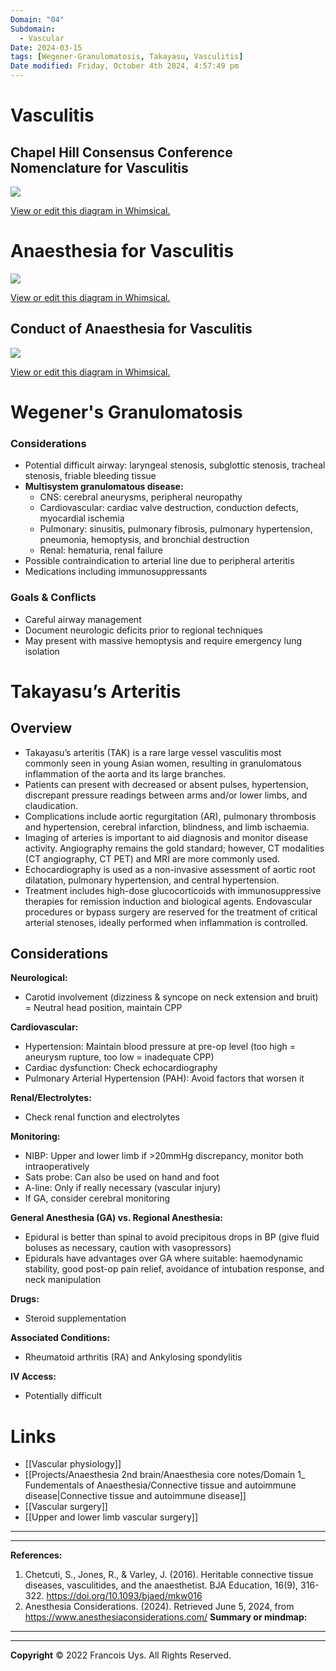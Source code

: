 ```yaml
---
Domain: "04"
Subdomain:
  - Vascular
Date: 2024-03-15
tags: [Wegener-Granulomatosis, Takayasu, Vasculitis]
Date modified: Friday, October 4th 2024, 4:57:49 pm
---
```


# Vasculitis

## Chapel Hill Consensus Conference Nomenclature for Vasculitis

![](Pasted%20image%2020240702145647.png)

[View or edit this diagram in Whimsical.](https://whimsical.com/the-chapel-hill-consensus-conference-nomenclature-for-vasculitis-UyZcVtApMkavwQNSLbrg6g?ref=chatgpt)

# Anaesthesia for Vasculitis

![](Pasted%20image%2020240702145659.png)

[View or edit this diagram in Whimsical.](https://whimsical.com/system-specific-pathological-features-and-anesthetic-implication-9479QShVmCtZ6FwqU36B8s?ref=chatgpt)

## Conduct of Anaesthesia for Vasculitis

![](Pasted%20image%2020240702145709.png)

[View or edit this diagram in Whimsical.](https://whimsical.com/conduct-of-anaesthesia-for-vasculitis-XG978VjLDy6XraWkDEKgjL?ref=chatgpt)

# Wegener's Granulomatosis

### Considerations
- Potential difficult airway: laryngeal stenosis, subglottic stenosis, tracheal stenosis, friable bleeding tissue
- **Multisystem granulomatous disease:**
	- CNS: cerebral aneurysms, peripheral neuropathy
	- Cardiovascular: cardiac valve destruction, conduction defects, myocardial ischemia
	- Pulmonary: sinusitis, pulmonary fibrosis, pulmonary hypertension, pneumonia, hemoptysis, and bronchial destruction
	- Renal: hematuria, renal failure
- Possible contraindication to arterial line due to peripheral arteritis
- Medications including immunosuppressants

### Goals & Conflicts
- Careful airway management
- Document neurologic deficits prior to regional techniques
- May present with massive hemoptysis and require emergency lung isolation

# Takayasu’s Arteritis

## Overview
- Takayasu’s arteritis (TAK) is a rare large vessel vasculitis most commonly seen in young Asian women, resulting in granulomatous inflammation of the aorta and its large branches.
- Patients can present with decreased or absent pulses, hypertension, discrepant pressure readings between arms and/or lower limbs, and claudication.
- Complications include aortic regurgitation (AR), pulmonary thrombosis and hypertension, cerebral infarction, blindness, and limb ischaemia.
- Imaging of arteries is important to aid diagnosis and monitor disease activity. Angiography remains the gold standard; however, CT modalities (CT angiography, CT PET) and MRI are more commonly used.
- Echocardiography is used as a non-invasive assessment of aortic root dilatation, pulmonary hypertension, and central hypertension.
- Treatment includes high-dose glucocorticoids with immunosuppressive therapies for remission induction and biological agents. Endovascular procedures or bypass surgery are reserved for the treatment of critical arterial stenoses, ideally performed when inflammation is controlled.

## Considerations

**Neurological:**
   - Carotid involvement (dizziness & syncope on neck extension and bruit) = Neutral head position, maintain CPP

**Cardiovascular:**
   - Hypertension: Maintain blood pressure at pre-op level (too high = aneurysm rupture, too low = inadequate CPP)
   - Cardiac dysfunction: Check echocardiography
   - Pulmonary Arterial Hypertension (PAH): Avoid factors that worsen it

**Renal/Electrolytes:**
   - Check renal function and electrolytes

**Monitoring:**
   - NIBP: Upper and lower limb if >20mmHg discrepancy, monitor both intraoperatively
   - Sats probe: Can also be used on hand and foot
   - A-line: Only if really necessary (vascular injury)
   - If GA, consider cerebral monitoring

**General Anesthesia (GA) vs. Regional Anesthesia:**
   - Epidural is better than spinal to avoid precipitous drops in BP (give fluid boluses as necessary, caution with vasopressors)
   - Epidurals have advantages over GA where suitable: haemodynamic stability, good post-op pain relief, avoidance of intubation response, and neck manipulation

**Drugs:**
   - Steroid supplementation

**Associated Conditions:**
   - Rheumatoid arthritis (RA) and Ankylosing spondylitis

**IV Access:**
   - Potentially difficult

# Links
- [[Vascular physiology]]
- [[Projects/Anaesthesia 2nd brain/Anaesthesia core notes/Domain 1_ Fundementals of Anaesthesia/Connective tissue and autoimmune disease|Connective tissue and autoimmune disease]]
- [[Vascular surgery]]
- [[Upper and lower limb vascular surgery]]

---

---
**References:**  

1. Chetcuti, S., Jones, R., & Varley, J. (2016). Heritable connective tissue diseases, vasculitides, and the anaesthetist. BJA Education, 16(9), 316-322. https://doi.org/10.1093/bjaed/mkw016
2. Anesthesia Considerations. (2024). Retrieved June 5, 2024, from https://www.anesthesiaconsiderations.com/
**Summary or mindmap:**

------------------------------------------------------------------------------------------------------------------------------------------------------------------------------------------------------------------------------


---

**Copyright**
© 2022 Francois Uys. All Rights Reserved.
